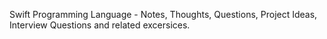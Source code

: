 Swift Programming Language - Notes, Thoughts, Questions, Project Ideas, Interview Questions and related excersices. 
